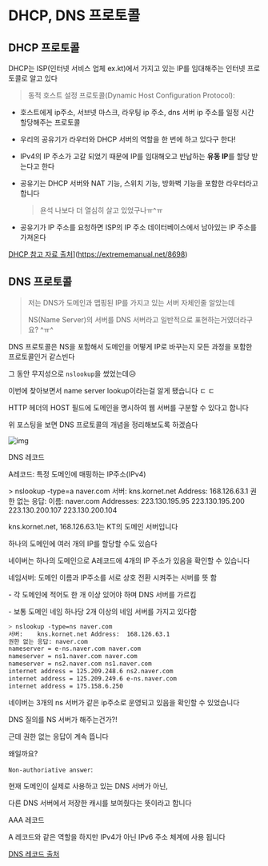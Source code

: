 # DHCP, DNS 프로토콜



## DHCP 프로토콜

DHCP는 ISP(인터넷 서비스 업체 ex.kt)에서 가지고 있는 IP를 임대해주는 인터넷 프로토콜로 알고 있다

> 동적 호스트 설정 프로토콜(Dynamic Host Configuration Protocol):

- 호스트에게 ip주소, 서브넷 마스크, 라우팅 ip 주소, dns 서버 ip 주소를 일정 시간 할당해주는 프로토콜

- 우리의 공유기가 라우터와 DHCP 서버의 역할을 한 번에 하고 있다구 한다!

- IPv4의 IP 주소가 고갈 되었기 때문에 IP를 임대해오고 반납하는 **유동 IP**를 할당 받는다고 한다

- 공유기는 DHCP 서버와 NAT 기능, 스위치 기능, 방화벽 기능을 포함한 라우터라고 합니다

  > 욘석 나보다 더 열심히 살고 있었구나ㅠ^ㅠ

- 공유기가 IP 주소를 요청하면 ISP의 IP 주소 데이터베이스에서 남아있는 IP 주소를 가져온다


[DHCP 참고 자료 출처](https://dthumb-phinf.pstatic.net/?src=%22https%3A%2F%2Fimg.extrememanual.net%2F2016%2F11%2Fdhcp_server_title.jpg%22&type=ff500_300)](https://extrememanual.net/8698)



## DNS 프로토콜



> 저는 DNS가 도메인과 맵핑된 IP를 가지고 있는 서버 자체인줄 알았는데
>
> NS(Name Server)의 서버를 DNS 서버라고 일반적으로 표현하는거였더라구요? ^ㅠ^



DNS 프로토콜은 NS을 포함해서 도메인을 어떻게 IP로 바꾸는지 모든 과정을 포함한 프로토콜인거 같스빈다



그 동안 무지성으로 `nslookup`을 썼었는데😥 

이번에 찾아보면서 name server lookup이라는걸 알게 됐습니다 ㄷ ㄷ



HTTP 헤더의 HOST 필드에 도메인을 명시하여 웹 서버를 구분할 수 있다고 합니다



위 포스팅을 보면 DNS 프로토콜의 개념을 정리해보도록 하겠슴다

![img](https://postfiles.pstatic.net/MjAyMTEyMTZfODIg/MDAxNjM5NjQ5MTk5MTE2.OBMtoFweufqj66cp-_GM3p_zxGYNxIcxmGR-q09959og.C_b_drMF9EnHf-ayi_j5IYYnJw44ZYB1XeMX9cOW5jUg.PNG.thwjd2717/image.png?type=w773)



DNS 레코드

A레코드: 특정 도메인에 매핑하는 IP주소(IPv4)

\> nslookup -type=a naver.com 서버:    kns.kornet.net Address:  168.126.63.1 권한 없는 응답: 이름:    naver.com Addresses:  223.130.195.95          223.130.195.200          223.130.200.107          223.130.200.104

kns.kornet.net, 168.126.63.1는 KT의 도메인 서버입니다



하나의 도메인에 여러 개의 IP를 할당할 수도 있슴다

네이버는 하나의 도메인으로 A레코드에 4개의 IP 주소가 있음을 확인할 수 있습니다



네임서버: 도메인 이름과 IP주소를 서로 상호 전환 시켜주는 서버를 뜻 함

\- 각 도메인에 적어도 한 개 이상 있어야 하며 DNS 서버를 가르킴

\- 보통 도메인 네임 하나당 2개 이상의 네임 서버를 가지고 있다함

```sh
> nslookup -type=ns naver.com 
서버:    kns.kornet.net Address:  168.126.63.1 
권한 없는 응답: naver.com       
nameserver = e-ns.naver.com naver.com       
nameserver = ns1.naver.com naver.com       
nameserver = ns2.naver.com ns1.naver.com   
internet address = 125.209.248.6 ns2.naver.com   
internet address = 125.209.249.6 e-ns.naver.com  
internet address = 175.158.6.250
```



네이버는 3개의 ns 서버가 같은 ip주소로 운영되고 있음을 확인할 수 있었습니다

DNS 질의를 NS 서버가 해주는건가?!



근데 권한 없는 응답이 계속 뜹니다

왜일까요?



`Non-authoriative answer`:

현재 도메인이 실제로 사용하고 있는 DNS 서버가 아닌,

다른 DNS 서버에서 저장한 캐시를 보여줬다는 뜻이라고 합니다



AAA 레코드

A 레코드와 같은 역할을 하지만 IPv4가 아닌 IPv6 주소 체계에 사용 됩니다



[DNS 레코드 출처](https://blog.o3g.org/network/dns-record/)